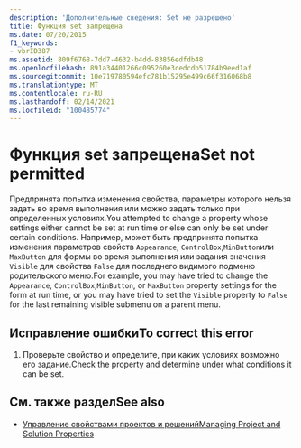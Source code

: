 ```yaml
---
description: 'Дополнительные сведения: Set не разрешено'
title: Функция set запрещена
ms.date: 07/20/2015
f1_keywords:
- vbrID387
ms.assetid: 809f6768-7dd7-4632-b4dd-83856edfdb48
ms.openlocfilehash: 891a34401266c095260e3cedcdb51784b9eed1af
ms.sourcegitcommit: 10e719780594efc781b15295e499c66f316068b8
ms.translationtype: MT
ms.contentlocale: ru-RU
ms.lasthandoff: 02/14/2021
ms.locfileid: "100485774"
---
```

# <a name="set-not-permitted"></a><span data-ttu-id="7dc85-103">Функция set запрещена</span><span class="sxs-lookup"><span data-stu-id="7dc85-103">Set not permitted</span></span>

<span data-ttu-id="7dc85-104">Предпринята попытка изменения свойства, параметры которого нельзя задать во время выполнения или можно задать только при определенных условиях.</span><span class="sxs-lookup"><span data-stu-id="7dc85-104">You attempted to change a property whose settings either cannot be set at run time or else can only be set under certain conditions.</span></span> <span data-ttu-id="7dc85-105">Например, может быть предпринята попытка изменения параметров свойств `Appearance`, `ControlBox`,`MinButton`или `MaxButton` для формы во время выполнения или задания значения `Visible` для свойства `False` для последнего видимого подменю родительского меню.</span><span class="sxs-lookup"><span data-stu-id="7dc85-105">For example, you may have tried to change the `Appearance`, `ControlBox`,`MinButton`, or `MaxButton` property settings for the form at run time, or you may have tried to set the `Visible` property to `False` for the last remaining visible submenu on a parent menu.</span></span>  
  
## <a name="to-correct-this-error"></a><span data-ttu-id="7dc85-106">Исправление ошибки</span><span class="sxs-lookup"><span data-stu-id="7dc85-106">To correct this error</span></span>  
  
1. <span data-ttu-id="7dc85-107">Проверьте свойство и определите, при каких условиях возможно его задание.</span><span class="sxs-lookup"><span data-stu-id="7dc85-107">Check the property and determine under what conditions it can be set.</span></span>  
  
## <a name="see-also"></a><span data-ttu-id="7dc85-108">См. также раздел</span><span class="sxs-lookup"><span data-stu-id="7dc85-108">See also</span></span>

- [<span data-ttu-id="7dc85-109">Управление свойствами проектов и решений</span><span class="sxs-lookup"><span data-stu-id="7dc85-109">Managing Project and Solution Properties</span></span>](/visualstudio/ide/managing-project-and-solution-properties)
